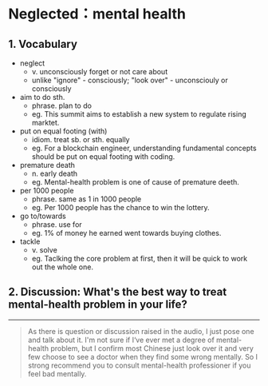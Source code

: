 # Neglected：mental health 
  
  
## 1. Vocabulary

- neglect
	- v. unconsciously forget or not care about
	- unlike "ignore" - consciously; "look over" - unconsciouly or consciously
- aim to do sth.
	- phrase. plan to do
	- eg. This summit aims to establish a new system to regulate rising marktet.
- put on equal footing (with) 
	- idiom.  treat sb. or sth. equally
	- eg. For a blockchain engineer, understanding fundamental  concepts should be put on equal footing with coding.
- premature death
	- n. early death
	- eg. Mental-health problem is one of cause of premature deeth.
- per 1000 people
	- phrase. same as 1 in 1000 people
	- eg. Per 1000 people has the chance to win the lottery.
- go to/towards
	- phrase. use for
	- eg. 1% of money he earned went towards buying clothes.
- tackle
	- v. solve
	- eg. Taclking the core problem at first, then it will be quick to work out the whole one.

## 2. Discussion: What's the best way to treat mental-health problem in your life?
---
> As there is question or discussion raised in the audio, I just pose one and talk about it. I'm not sure if I‘ve ever met a degree of mental-health problem, but I confirm most Chinese just look over it and very few choose to see a doctor when they find some wrong mentally. So I strong recommend you to consult mental-health professioner if you feel bad mentally.
